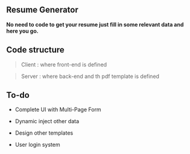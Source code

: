 ## Resume Generator

**No need to code to get your resume just fill in some relevant data and here you go.**

## Code structure

> Client : where front-end is defined

> Server : where back-end and th pdf template is defined

## To-do

* Complete UI with Multi-Page Form

* Dynamic inject other data

* Design other templates

* User login system
